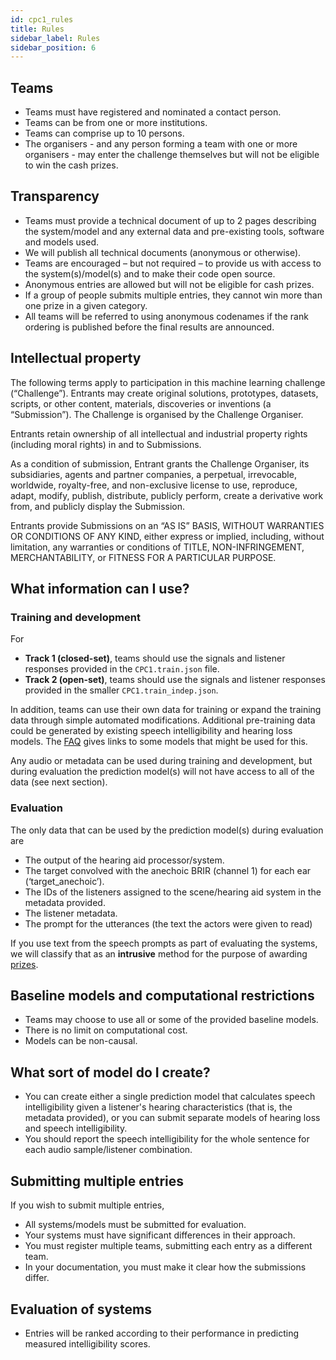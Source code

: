 ```yaml
---
id: cpc1_rules
title: Rules
sidebar_label: Rules
sidebar_position: 6
---
```


## Teams

- Teams must have registered and nominated a contact person.
- Teams can be from one or more institutions.
- Teams can comprise up to 10 persons.
- The organisers - and any person forming a team with one or more organisers - may enter the challenge themselves but will not be eligible to win the cash prizes.

## Transparency

- Teams must provide a technical document of up to 2 pages describing the system/model and any external data and pre-existing tools, software and models used.
- We will publish all technical documents (anonymous or otherwise).
- Teams are encouraged – but not required – to provide us with access to the system(s)/model(s) and to make their code open source.
- Anonymous entries are allowed but will not be eligible for cash prizes.
- If a group of people submits multiple entries, they cannot win more than one prize in a given category.
- All teams will be referred to using anonymous codenames if the rank ordering is published before the final results are announced.

## Intellectual property

The following terms apply to participation in this machine learning challenge (“Challenge”). Entrants may create original solutions, prototypes, datasets, scripts, or other content, materials, discoveries or inventions (a “Submission”). The Challenge is organised by the Challenge Organiser.

Entrants retain ownership of all intellectual and industrial property rights (including moral rights) in and to Submissions.

As a condition of submission, Entrant grants the Challenge Organiser, its subsidiaries, agents and partner companies, a perpetual, irrevocable, worldwide, royalty-free, and non-exclusive license to use, reproduce, adapt, modify, publish, distribute, publicly perform, create a derivative work from, and publicly display the Submission.

Entrants provide Submissions on an “AS IS” BASIS, WITHOUT WARRANTIES OR CONDITIONS OF ANY KIND, either express or implied, including, without limitation, any warranties or conditions of TITLE, NON-INFRINGEMENT, MERCHANTABILITY, or FITNESS FOR A PARTICULAR PURPOSE.

## What information can I use?

### Training and development

For
- <b>Track 1 (closed-set)</b>, teams should use the signals and listener responses provided in the `CPC1.train.json` file.
- <b>Track 2 (open-set)</b>, teams should use the signals and listener responses provided in the smaller `CPC1.train_indep.json`.

In addition, teams can use their own data for training or expand the training data through simple automated modifications. Additional pre-training data could be generated by existing speech intelligibility and hearing loss models. The [FAQ](./cpc1_faq#data) gives links to some models that might be used for this.

Any audio or metadata can be used during training and development, but during evaluation the prediction model(s) will not have access to all of the data (see next section).

### Evaluation

The only data that can be used by the prediction model(s) during evaluation are

- The output of the hearing aid processor/system.
- The target convolved with the anechoic BRIR (channel 1) for each ear (‘target_anechoic’).
- The IDs of the listeners assigned to the scene/hearing aid system in the metadata provided.
- The listener metadata.
- The prompt for the utterances (the text the actors were given to read)

If you use text from the speech prompts as part of evaluating the systems, we will classify that as an __intrusive__ method for the purpose of awarding [prizes](./cpc1_prizes).


## Baseline models and computational restrictions

- Teams may choose to use all or some of the provided baseline models.
- There is no limit on computational cost.
- Models can be non-causal.

## What sort of model do I create?

- You can create either a single prediction model that calculates speech intelligibility given a listener's hearing characteristics (that is, the metadata provided), or you can submit separate models of hearing loss and speech intelligibility.
- You should report the speech intelligibility for the whole sentence for each audio sample/listener combination.

## Submitting multiple entries

If you wish to submit multiple entries,
- All systems/models must be submitted for evaluation.
- Your systems must have significant differences in their approach.
- You must register multiple teams, submitting each entry as a different team.
- In your documentation, you must make it clear how the submissions differ.

## Evaluation of systems

- Entries will be ranked according to their performance in predicting measured intelligibility scores.

